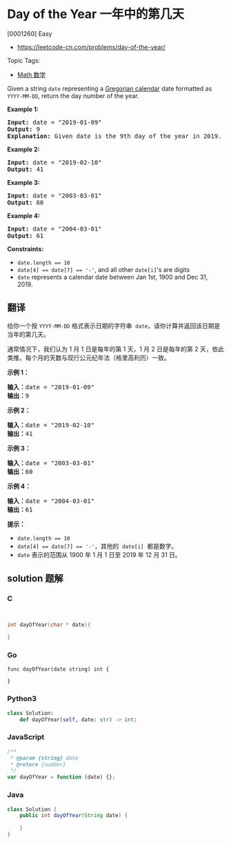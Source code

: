 # Day of the Year 一年中的第几天

[0001260] Easy

- https://leetcode-cn.com/problems/day-of-the-year/

Topic Tags:

- [Math 数学](https://leetcode-cn.com/tag/math/)

Given a string `date` representing a [Gregorian calendar](https://en.wikipedia.org/wiki/Gregorian_calendar) date formatted as `YYYY-MM-DD`, return the day number of the year.

**Example 1:**

<pre><strong>Input:</strong> date = "2019-01-09"
<strong>Output:</strong> 9
<strong>Explanation:</strong> Given date is the 9th day of the year in 2019.
</pre>

**Example 2:**

<pre><strong>Input:</strong> date = "2019-02-10"
<strong>Output:</strong> 41
</pre>

**Example 3:**

<pre><strong>Input:</strong> date = "2003-03-01"
<strong>Output:</strong> 60
</pre>

**Example 4:**

<pre><strong>Input:</strong> date = "2004-03-01"
<strong>Output:</strong> 61
</pre>

**Constraints:**

- `date.length == 10`
- `date[4] == date[7] == '-'`, and all other `date[i]`'s are digits
- `date` represents a calendar date between Jan 1st, 1900 and Dec 31, 2019.

## 翻译

给你一个按 `YYYY-MM-DD` 格式表示日期的字符串  `date`，请你计算并返回该日期是当年的第几天。

通常情况下，我们认为 1 月 1 日是每年的第 1 天，1 月 2 日是每年的第 2 天，依此类推。每个月的天数与现行公元纪年法（格里高利历）一致。

**示例 1：**

<pre><strong>输入：</strong>date = "2019-01-09"
<strong>输出：</strong>9
</pre>

**示例 2：**

<pre><strong>输入：</strong>date = "2019-02-10"
<strong>输出：</strong>41
</pre>

**示例 3：**

<pre><strong>输入：</strong>date = "2003-03-01"
<strong>输出：</strong>60
</pre>

**示例 4：**

<pre><strong>输入：</strong>date = "2004-03-01"
<strong>输出：</strong>61</pre>

**提示：**

- `date.length == 10`
- `date[4] == date[7] == '-'`，其他的  `date[i]`  都是数字。
- `date` 表示的范围从 1900 年 1 月 1 日至 2019 年 12 月 31 日。

## solution 题解

### C

```c


int dayOfYear(char * date){

}


```

### Go

```golang
func dayOfYear(date string) int {

}
```

### Python3

```python
class Solution:
    def dayOfYear(self, date: str) -> int:

```

### JavaScript

```javascript
/**
 * @param {string} date
 * @return {number}
 */
var dayOfYear = function (date) {};
```

### Java

```java
class Solution {
    public int dayOfYear(String date) {

    }
}
```
